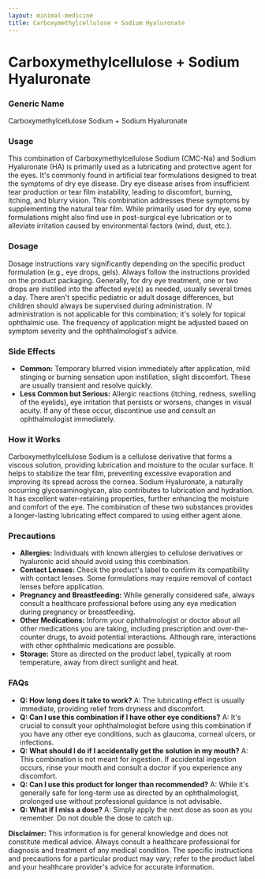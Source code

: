 ```yaml
---
layout: minimal-medicine
title: Carboxymethylcellulose + Sodium Hyaluronate
---
```


# Carboxymethylcellulose + Sodium Hyaluronate
### Generic Name
Carboxymethylcellulose Sodium + Sodium Hyaluronate

### Usage

This combination of Carboxymethylcellulose Sodium (CMC-Na) and Sodium Hyaluronate (HA) is primarily used as a lubricating and protective agent for the eyes.  It's commonly found in artificial tear formulations designed to treat the symptoms of dry eye disease.  Dry eye disease arises from insufficient tear production or tear film instability, leading to discomfort, burning, itching, and blurry vision. This combination addresses these symptoms by supplementing the natural tear film. While primarily used for dry eye, some formulations might also find use in post-surgical eye lubrication or to alleviate irritation caused by environmental factors (wind, dust, etc.).


### Dosage

Dosage instructions vary significantly depending on the specific product formulation (e.g., eye drops, gels).  Always follow the instructions provided on the product packaging. Generally, for dry eye treatment, one or two drops are instilled into the affected eye(s) as needed, usually several times a day.  There aren't specific pediatric or adult dosage differences, but children should always be supervised during administration. IV administration is not applicable for this combination; it's solely for topical ophthalmic use.  The frequency of application might be adjusted based on symptom severity and the ophthalmologist's advice.


### Side Effects

* **Common:** Temporary blurred vision immediately after application, mild stinging or burning sensation upon instillation, slight discomfort.  These are usually transient and resolve quickly.
* **Less Common but Serious:**  Allergic reactions (itching, redness, swelling of the eyelids), eye irritation that persists or worsens, changes in visual acuity.  If any of these occur, discontinue use and consult an ophthalmologist immediately.


### How it Works

Carboxymethylcellulose Sodium is a cellulose derivative that forms a viscous solution, providing lubrication and moisture to the ocular surface. It helps to stabilize the tear film, preventing excessive evaporation and improving its spread across the cornea. Sodium Hyaluronate, a naturally occurring glycosaminoglycan, also contributes to lubrication and hydration.  It has excellent water-retaining properties, further enhancing the moisture and comfort of the eye.  The combination of these two substances provides a longer-lasting lubricating effect compared to using either agent alone.


### Precautions

* **Allergies:** Individuals with known allergies to cellulose derivatives or hyaluronic acid should avoid using this combination.
* **Contact Lenses:**  Check the product's label to confirm its compatibility with contact lenses. Some formulations may require removal of contact lenses before application.
* **Pregnancy and Breastfeeding:** While generally considered safe, always consult a healthcare professional before using any eye medication during pregnancy or breastfeeding.
* **Other Medications:**  Inform your ophthalmologist or doctor about all other medications you are taking, including prescription and over-the-counter drugs, to avoid potential interactions. Although rare, interactions with other ophthalmic medications are possible.
* **Storage:** Store as directed on the product label, typically at room temperature, away from direct sunlight and heat.


### FAQs

* **Q: How long does it take to work?** A: The lubricating effect is usually immediate, providing relief from dryness and discomfort.
* **Q: Can I use this combination if I have other eye conditions?** A:  It's crucial to consult your ophthalmologist before using this combination if you have any other eye conditions, such as glaucoma, corneal ulcers, or infections.
* **Q: What should I do if I accidentally get the solution in my mouth?** A:  This combination is not meant for ingestion. If accidental ingestion occurs, rinse your mouth and consult a doctor if you experience any discomfort.
* **Q: Can I use this product for longer than recommended?** A:  While it's generally safe for long-term use as directed by an ophthalmologist, prolonged use without professional guidance is not advisable.
* **Q:  What if I miss a dose?** A: Simply apply the next dose as soon as you remember. Do not double the dose to catch up.


**Disclaimer:** This information is for general knowledge and does not constitute medical advice. Always consult a healthcare professional for diagnosis and treatment of any medical condition.  The specific instructions and precautions for a particular product may vary; refer to the product label and your healthcare provider's advice for accurate information.
